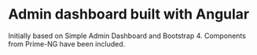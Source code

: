 # Admin dashboard built with Angular

Initially based on Simple Admin Dashboard and Bootstrap 4. Components from Prime-NG have been included.
